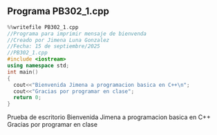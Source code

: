 ## Programa PB302_1.cpp
``` cpp
%%writefile PB302_1.cpp
//Programa para imprimir mensaje de bienvenda
//Creado por Jimena Luna Gonzalez
//Fecha: 15 de septiembre/2025
//PB302_1.cpp
#include <iostream>
using namespace std;
int main()
{
  cout<<"Bienvenida Jimena a programacion basica en C++\n";
  cout<<"Gracias por programar en clase";
  return 0;
}
```
Prueba de escritorio
Bienvenida Jimena a programacion basica en C++
Gracias por programar en clase
